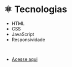 # ⚛ Tecnologias

* HTML
* CSS
* JavaScript
* Responsividade

<br />

* <a href="https://palomasts.github.io/" target="_blank">Acesse aqui</a>
